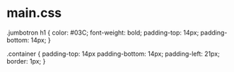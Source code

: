 main.css
========
.jumbotron h1 {
	color: #03C;
	font-weight: bold;
	padding-top: 14px;
	padding-bottom: 14px;
}

.container {
	padding-top: 14px
	padding-bottom: 14px;
	padding-left: 21px;
	border: 1px;
}
